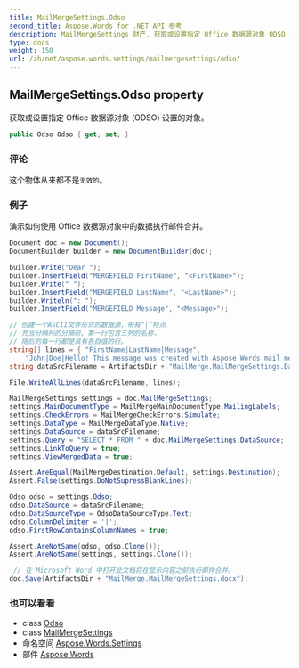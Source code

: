 ```yaml
---
title: MailMergeSettings.Odso
second_title: Aspose.Words for .NET API 参考
description: MailMergeSettings 财产. 获取或设置指定 Office 数据源对象 ODSO 设置的对象
type: docs
weight: 150
url: /zh/net/aspose.words.settings/mailmergesettings/odso/
---
```

## MailMergeSettings.Odso property

获取或设置指定 Office 数据源对象 (ODSO) 设置的对象。

```csharp
public Odso Odso { get; set; }
```

### 评论

这个物体从来都不是`无效的`。

### 例子

演示如何使用 Office 数据源对象中的数据执行邮件合并。

```csharp
Document doc = new Document();
DocumentBuilder builder = new DocumentBuilder(doc);

builder.Write("Dear ");
builder.InsertField("MERGEFIELD FirstName", "<FirstName>");
builder.Write(" ");
builder.InsertField("MERGEFIELD LastName", "<LastName>");
builder.Writeln(": ");
builder.InsertField("MERGEFIELD Message", "<Message>");

// 创建一个ASCII文件形式的数据源，带有“|”特点
// 充当分隔列的分隔符。第一行包含三列的名称，
// 随后的每一行都是具有各自值的行。
string[] lines = { "FirstName|LastName|Message",
    "John|Doe|Hello! This message was created with Aspose Words mail merge." };
string dataSrcFilename = ArtifactsDir + "MailMerge.MailMergeSettings.DataSource.txt";

File.WriteAllLines(dataSrcFilename, lines);

MailMergeSettings settings = doc.MailMergeSettings;
settings.MainDocumentType = MailMergeMainDocumentType.MailingLabels;
settings.CheckErrors = MailMergeCheckErrors.Simulate;
settings.DataType = MailMergeDataType.Native;
settings.DataSource = dataSrcFilename;
settings.Query = "SELECT * FROM " + doc.MailMergeSettings.DataSource;
settings.LinkToQuery = true;
settings.ViewMergedData = true;

Assert.AreEqual(MailMergeDestination.Default, settings.Destination);
Assert.False(settings.DoNotSupressBlankLines);

Odso odso = settings.Odso;
odso.DataSource = dataSrcFilename;
odso.DataSourceType = OdsoDataSourceType.Text;
odso.ColumnDelimiter = '|';
odso.FirstRowContainsColumnNames = true;

Assert.AreNotSame(odso, odso.Clone());
Assert.AreNotSame(settings, settings.Clone());

 // 在 Microsoft Word 中打开此文档将在显示内容之前执行邮件合并。
doc.Save(ArtifactsDir + "MailMerge.MailMergeSettings.docx");
```

### 也可以看看

* class [Odso](../../odso/)
* class [MailMergeSettings](../)
* 命名空间 [Aspose.Words.Settings](../../mailmergesettings/)
* 部件 [Aspose.Words](../../../)


